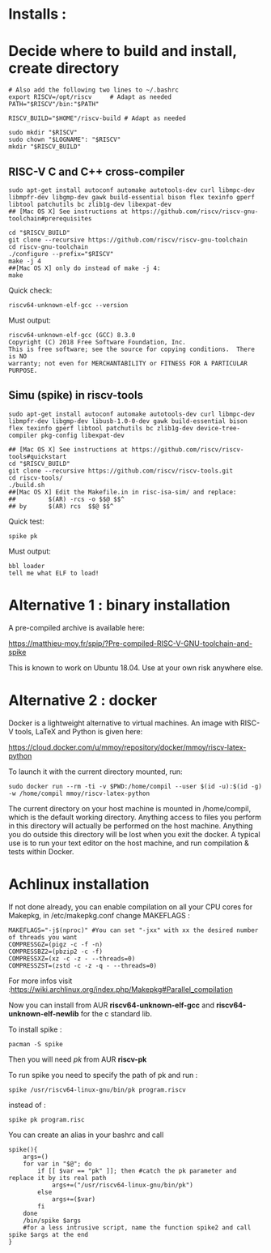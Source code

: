 # Installs :

# Decide where to build and install, create directory

	# Also add the following two lines to ~/.bashrc
	export RISCV=/opt/riscv 	# Adapt as needed
	PATH="$RISCV"/bin:"$PATH"

	RISCV_BUILD="$HOME"/riscv-build # Adapt as needed

	sudo mkdir "$RISCV"
	sudo chown "$LOGNAME": "$RISCV"
	mkdir "$RISCV_BUILD"

## RISC-V C and C++ cross-compiler

	sudo apt-get install autoconf automake autotools-dev curl libmpc-dev libmpfr-dev libgmp-dev gawk build-essential bison flex texinfo gperf libtool patchutils bc zlib1g-dev libexpat-dev
	## [Mac OS X] See instructions at https://github.com/riscv/riscv-gnu-toolchain#prerequisites

	cd "$RISCV_BUILD"
	git clone --recursive https://github.com/riscv/riscv-gnu-toolchain
	cd riscv-gnu-toolchain
	./configure --prefix="$RISCV"
	make -j 4
	##[Mac OS X] only do instead of make -j 4:
	make 

Quick check:

	riscv64-unknown-elf-gcc --version

Must output:

	riscv64-unknown-elf-gcc (GCC) 8.3.0
	Copyright (C) 2018 Free Software Foundation, Inc.
	This is free software; see the source for copying conditions.  There is NO
	warranty; not even for MERCHANTABILITY or FITNESS FOR A PARTICULAR PURPOSE.

## Simu (spike) in riscv-tools

	sudo apt-get install autoconf automake autotools-dev curl libmpc-dev libmpfr-dev libgmp-dev libusb-1.0-0-dev gawk build-essential bison flex texinfo gperf libtool patchutils bc zlib1g-dev device-tree-compiler pkg-config libexpat-dev

	## [Mac OS X] See instructions at https://github.com/riscv/riscv-tools#quickstart
	cd "$RISCV_BUILD"
	git clone --recursive https://github.com/riscv/riscv-tools.git
	cd riscv-tools/
	./build.sh
	##[Mac OS X] Edit the Makefile.in in risc-isa-sim/ and replace:
	##         $(AR) -rcs -o $$@ $$^
	## by      $(AR) rcs  $$@ $$^

Quick test:

	spike pk

Must output:

	bbl loader
	tell me what ELF to load!


# Alternative 1 : binary installation

A pre-compiled archive is available here:

  https://matthieu-moy.fr/spip/?Pre-compiled-RISC-V-GNU-toolchain-and-spike

This is known to work on Ubuntu 18.04. Use at your own risk anywhere
else.

# Alternative 2 : docker

Docker is a lightweight alternative to virtual machines. An image with
RISC-V tools, LaTeX and Python is given here:

  https://cloud.docker.com/u/mmoy/repository/docker/mmoy/riscv-latex-python

To launch it with the current directory mounted, run:

```
sudo docker run --rm -ti -v $PWD:/home/compil --user $(id -u):$(id -g) -w /home/compil mmoy/riscv-latex-python
```

The current directory on your host machine is mounted in /home/compil,
which is the default working directory. Anything access to files you
perform in this directory will actually be performed on the host
machine. Anything you do outside this directory will be lost when you
exit the docker. A typical use is to run your text editor on the host
machine, and run compilation & tests within Docker.


# Achlinux installation 
If not done already, you can enable compilation on all your CPU cores for Makepkg, in /etc/makepkg.conf change MAKEFLAGS :

	MAKEFLAGS="-j$(nproc)" #You can set "-jxx" with xx the desired number of threads you want
	COMPRESSGZ=(pigz -c -f -n)
	COMPRESSBZ2=(pbzip2 -c -f)
	COMPRESSXZ=(xz -c -z - --threads=0)
	COMPRESSZST=(zstd -c -z -q - --threads=0)

For more infos visit :https://wiki.archlinux.org/index.php/Makepkg#Parallel_compilation

Now you can install from AUR __riscv64-unknown-elf-gcc__ and __riscv64-unknown-elf-newlib__ for the c standard lib.

To install spike :

	pacman -S spike
Then you will need _pk_ from AUR __riscv-pk__

To run spike you need to specify the path of pk and run :

	spike /usr/riscv64-linux-gnu/bin/pk program.riscv
instead of :

	spike pk program.risc

You can create an alias in your bashrc and call

	spike(){
		args=()
		for var in "$@"; do
			if [[ $var == "pk" ]]; then #catch the pk parameter and replace it by its real path
				args+=("/usr/riscv64-linux-gnu/bin/pk")
			else
				args+=($var)
			fi
		done
		/bin/spike $args
		#for a less intrusive script, name the function spike2 and call spike $args at the end
	}
